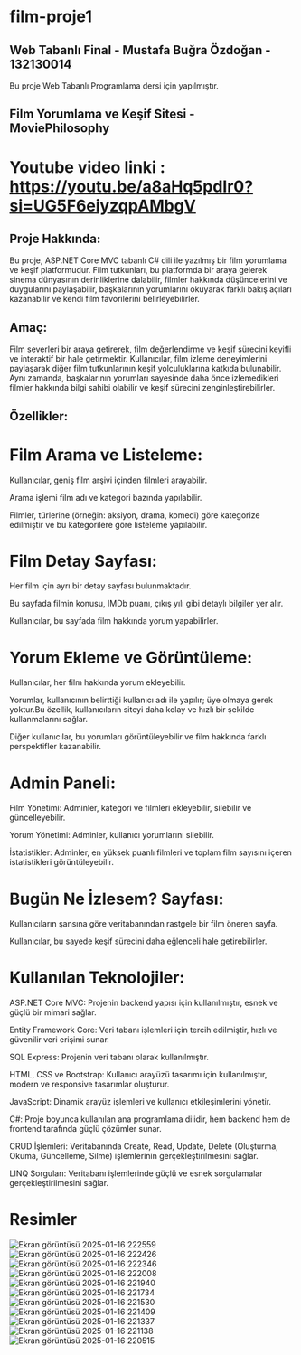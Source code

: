 # film-proje1
## Web Tabanlı Final - Mustafa Buğra Özdoğan - 132130014

Bu proje Web Tabanlı Programlama dersi için yapılmıştır.

## Film Yorumlama ve Keşif Sitesi - MoviePhilosophy
# Youtube video linki : https://youtu.be/a8aHq5pdIr0?si=UG5F6eiyzqpAMbgV

## Proje Hakkında:

Bu proje, ASP.NET Core MVC tabanlı C# dili ile yazılmış bir film yorumlama ve keşif platformudur. Film tutkunları, bu platformda bir araya gelerek sinema dünyasının derinliklerine dalabilir, filmler hakkında düşüncelerini ve duygularını paylaşabilir, başkalarının yorumlarını okuyarak farklı bakış açıları kazanabilir ve kendi film favorilerini belirleyebilirler.

## Amaç:

Film severleri bir araya getirerek, film değerlendirme ve keşif sürecini keyifli ve interaktif bir hale getirmektir. Kullanıcılar, film izleme deneyimlerini paylaşarak diğer film tutkunlarının keşif yolculuklarına katkıda bulunabilir. Aynı zamanda, başkalarının yorumları sayesinde daha önce izlemedikleri filmler hakkında bilgi sahibi olabilir ve keşif sürecini zenginleştirebilirler.

## Özellikler:

# Film Arama ve Listeleme:

Kullanıcılar, geniş film arşivi içinden filmleri arayabilir.

Arama işlemi film adı ve kategori bazında yapılabilir.

Filmler, türlerine (örneğin: aksiyon, drama, komedi) göre kategorize edilmiştir ve bu kategorilere göre listeleme yapılabilir.


# Film Detay Sayfası:

Her film için ayrı bir detay sayfası bulunmaktadır.

Bu sayfada filmin konusu, IMDb puanı, çıkış yılı gibi detaylı bilgiler yer alır.

Kullanıcılar, bu sayfada film hakkında yorum yapabilirler.


# Yorum Ekleme ve Görüntüleme:

Kullanıcılar, her film hakkında yorum ekleyebilir.

Yorumlar, kullanıcının belirttiği kullanıcı adı ile yapılır; üye olmaya gerek yoktur.Bu özellik, kullanıcıların siteyi daha kolay ve hızlı bir şekilde kullanmalarını sağlar.

Diğer kullanıcılar, bu yorumları görüntüleyebilir ve film hakkında farklı perspektifler kazanabilir.



# Admin Paneli:

Film Yönetimi: Adminler, kategori ve filmleri ekleyebilir, silebilir ve güncelleyebilir.

Yorum Yönetimi: Adminler, kullanıcı yorumlarını silebilir.

İstatistikler: Adminler, en yüksek puanlı filmleri ve toplam film sayısını içeren istatistikleri görüntüleyebilir.


# Bugün Ne İzlesem? Sayfası:

Kullanıcıların şansına göre veritabanından rastgele bir film öneren sayfa.

Kullanıcılar, bu sayede keşif sürecini daha eğlenceli hale getirebilirler.


# Kullanılan Teknolojiler:

ASP.NET Core MVC: Projenin backend yapısı için kullanılmıştır, esnek ve güçlü bir mimari sağlar.

Entity Framework Core: Veri tabanı işlemleri için tercih edilmiştir, hızlı ve güvenilir veri erişimi sunar.

SQL Express: Projenin veri tabanı olarak kullanılmıştır.

HTML, CSS ve Bootstrap: Kullanıcı arayüzü tasarımı için kullanılmıştır, modern ve responsive tasarımlar oluşturur.

JavaScript: Dinamik arayüz işlemleri ve kullanıcı etkileşimlerini yönetir.

C#: Proje boyunca kullanılan ana programlama dilidir, hem backend hem de frontend tarafında güçlü çözümler sunar.

CRUD İşlemleri: Veritabanında Create, Read, Update, Delete (Oluşturma, Okuma, Güncelleme, Silme) işlemlerinin gerçekleştirilmesini sağlar.

LINQ Sorguları: Veritabanı işlemlerinde güçlü ve esnek sorgulamalar gerçekleştirilmesini sağlar.

# Resimler
![Ekran görüntüsü 2025-01-16 222559](https://github.com/user-attachments/assets/9e27ed1d-369f-4cf7-acf6-ce412663d1f9)
![Ekran görüntüsü 2025-01-16 222426](https://github.com/user-attachments/assets/d2a700a8-1bdc-40d3-91d3-6c4869ac6efa)
![Ekran görüntüsü 2025-01-16 222346](https://github.com/user-attachments/assets/218ae7ab-4041-414f-b9a7-2bf34a48c47a)
![Ekran görüntüsü 2025-01-16 222008](https://github.com/user-attachments/assets/8acd900d-57b0-45db-97ee-c7a0a09c9fad)
![Ekran görüntüsü 2025-01-16 221940](https://github.com/user-attachments/assets/0f9aa25f-9cde-4966-be0e-a94bdd88e89c)
![Ekran görüntüsü 2025-01-16 221734](https://github.com/user-attachments/assets/e2a53407-2770-4afd-9629-793e6b30589d)
![Ekran görüntüsü 2025-01-16 221530](https://github.com/user-attachments/assets/c32f6931-02f8-4479-bcc7-f71e8e6dc336)
![Ekran görüntüsü 2025-01-16 221409](https://github.com/user-attachments/assets/93e2ef41-7a16-4610-980d-7f40b8b7fae4)
![Ekran görüntüsü 2025-01-16 221337](https://github.com/user-attachments/assets/6a222ece-4303-4698-8754-0db0933737c2)
![Ekran görüntüsü 2025-01-16 221138](https://github.com/user-attachments/assets/60b068c1-8355-431b-a7d8-eb834dc903a3)
![Ekran görüntüsü 2025-01-16 220515](https://github.com/user-attachments/assets/25d108cb-5923-4ccc-a472-405acc24e55d)

